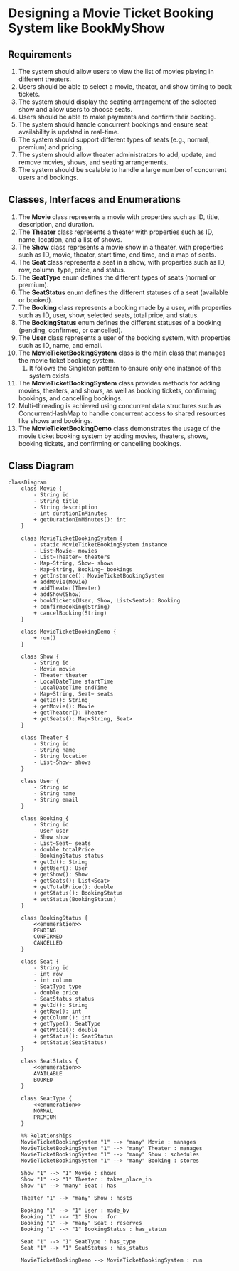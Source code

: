 # Designing a Movie Ticket Booking System like BookMyShow

## Requirements
1. The system should allow users to view the list of movies playing in different theaters.
2. Users should be able to select a movie, theater, and show timing to book tickets.
3. The system should display the seating arrangement of the selected show and allow users to choose seats.
4. Users should be able to make payments and confirm their booking.
5. The system should handle concurrent bookings and ensure seat availability is updated in real-time.
6. The system should support different types of seats (e.g., normal, premium) and pricing.
7. The system should allow theater administrators to add, update, and remove movies, shows, and seating arrangements.
8. The system should be scalable to handle a large number of concurrent users and bookings.

## Classes, Interfaces and Enumerations
1. The **Movie** class represents a movie with properties such as ID, title, description, and duration.
2. The **Theater** class represents a theater with properties such as ID, name, location, and a list of shows.
3. The **Show** class represents a movie show in a theater, with properties such as ID, movie, theater, start time, end time, and a map of seats.
4. The **Seat** class represents a seat in a show, with properties such as ID, row, column, type, price, and status.
5. The **SeatType** enum defines the different types of seats (normal or premium).
6. The **SeatStatus** enum defines the different statuses of a seat (available or booked).
7. The **Booking** class represents a booking made by a user, with properties such as ID, user, show, selected seats, total price, and status.
8. The **BookingStatus** enum defines the different statuses of a booking (pending, confirmed, or cancelled).
9. The **User** class represents a user of the booking system, with properties such as ID, name, and email.
10. The **MovieTicketBookingSystem** class is the main class that manages the movie ticket booking system. 
    1.  It follows the Singleton pattern to ensure only one instance of the system exists.
11. The **MovieTicketBookingSystem** class provides methods for adding movies, theaters, and shows, as well as booking tickets, confirming bookings, and cancelling bookings.
12. Multi-threading is achieved using concurrent data structures such as ConcurrentHashMap to handle concurrent access to shared resources like shows and bookings.
13. The **MovieTicketBookingDemo** class demonstrates the usage of the movie ticket booking system by adding movies, theaters, shows, booking tickets, and confirming or cancelling bookings.

## Class Diagram
```mermaid
classDiagram
    class Movie {
        - String id
        - String title
        - String description
        - int durationInMinutes
        + getDurationInMinutes(): int
    }

    class MovieTicketBookingSystem {
        - static MovieTicketBookingSystem instance
        - List~Movie~ movies
        - List~Theater~ theaters
        - Map~String, Show~ shows
        - Map~String, Booking~ bookings
        + getInstance(): MovieTicketBookingSystem
        + addMovie(Movie)
        + addTheater(Theater)
        + addShow(Show)
        + bookTickets(User, Show, List<Seat>): Booking
        + confirmBooking(String)
        + cancelBooking(String)
    }

    class MovieTicketBookingDemo {
        + run()
    }

    class Show {
        - String id
        - Movie movie
        - Theater theater
        - LocalDateTime startTime
        - LocalDateTime endTime
        - Map~String, Seat~ seats
        + getId(): String
        + getMovie(): Movie
        + getTheater(): Theater
        + getSeats(): Map<String, Seat>
    }

    class Theater {
        - String id
        - String name
        - String location
        - List~Show~ shows
    }

    class User {
        - String id
        - String name
        - String email
    }

    class Booking {
        - String id
        - User user
        - Show show
        - List~Seat~ seats
        - double totalPrice
        - BookingStatus status
        + getId(): String
        + getUser(): User
        + getShow(): Show
        + getSeats(): List<Seat>
        + getTotalPrice(): double
        + getStatus(): BookingStatus
        + setStatus(BookingStatus)
    }

    class BookingStatus {
        <<enumeration>>
        PENDING
        CONFIRMED
        CANCELLED
    }

    class Seat {
        - String id
        - int row
        - int column
        - SeatType type
        - double price
        - SeatStatus status
        + getId(): String
        + getRow(): int
        + getColumn(): int
        + getType(): SeatType
        + getPrice(): double
        + getStatus(): SeatStatus
        + setStatus(SeatStatus)
    }

    class SeatStatus {
        <<enumeration>>
        AVAILABLE
        BOOKED
    }

    class SeatType {
        <<enumeration>>
        NORMAL
        PREMIUM
    }

    %% Relationships
    MovieTicketBookingSystem "1" --> "many" Movie : manages
    MovieTicketBookingSystem "1" --> "many" Theater : manages
    MovieTicketBookingSystem "1" --> "many" Show : schedules
    MovieTicketBookingSystem "1" --> "many" Booking : stores

    Show "1" --> "1" Movie : shows
    Show "1" --> "1" Theater : takes_place_in
    Show "1" --> "many" Seat : has

    Theater "1" --> "many" Show : hosts

    Booking "1" --> "1" User : made_by
    Booking "1" --> "1" Show : for
    Booking "1" --> "many" Seat : reserves
    Booking "1" --> "1" BookingStatus : has_status

    Seat "1" --> "1" SeatType : has_type
    Seat "1" --> "1" SeatStatus : has_status

    MovieTicketBookingDemo --> MovieTicketBookingSystem : run
```